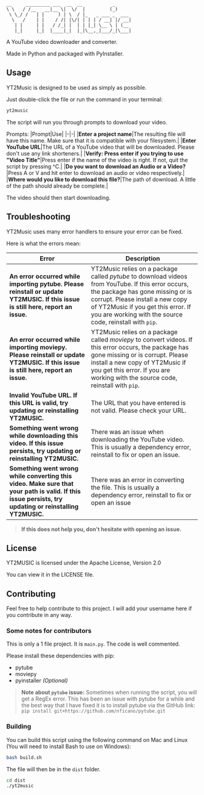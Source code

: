 ```
__     _________ ___  __  __           _      
\ \   / /__   __|__ \|  \/  |         (_)     
 \ \_/ /   | |     ) | \  / |_   _ ___ _  ___ 
  \   /    | |    / /| |\/| | | | / __| |/ __|
   | |     | |   / /_| |  | | |_| \__ \ | (__ 
   |_|     |_|  |____|_|  |_|\__,_|___/_|\___|
```
A YouTube video downloader and converter.

Made in Python and packaged with PyInstaller.

## Usage

YT2Music is designed to be used as simply as possible.

Just double-click the file or run the command in your terminal:

```sh
yt2music
```

The script will run you through prompts to download your video.

Prompts:
|Prompt|Use|
|-|-|
|**Enter a project name**|The resulting file will have this name. Make sure that it is compatible with your filesystem.|
|**Enter YouTube URL**|The URL of a YouTube video that will be downloaded. Please don't use any link shorteners.|
|**Verify: Press enter if you trying to use "Video Title"**|Press enter if the name of the video is right. If not, quit the script by pressing ^C.|
|**Do you want to download an Audio or a Video?**|Press A or V and hit enter to download an audio or video respectively.|
|**Where would you like to download this file?**|The path of download. A little of the path should already be complete.|

The video should then start downloading.

## Troubleshooting

YT2Music uses many error handlers to ensure your error can be fixed.

Here is what the errors mean:

|Error|Description|
|-|-|
|**An error occurred while importing pytube. Please reinstall or update YT2MUSIC. If this issue is still here, report an issue.**|YT2Music relies on a package called *pytube* to download videos from YouTube. If this error occurs, the package has gone missing or is corrupt. Please install a new copy of YT2Music if you get this error. If you are working with the source code, reinstall with `pip`.|
|**An error occurred while importing moviepy. Please reinstall or update YT2MUSIC. If this issue is still here, report an issue.**|YT2Music relies on a package called *moviepy* to convert videos. If this error occurs, the package has gone missing or is corrupt. Please install a new copy of YT2Music if you get this error. If you are working with the source code, reinstall with `pip`.|
|**Invalid YouTube URL. If this URL is valid, try updating or reinstalling YT2MUSIC.**|The URL that you have entered is not valid. Please check your URL.|
|**Something went wrong while downloading this video. If this issue persists, try updating or reinstalling YT2MUSIC.**|There was an issue when downloading the YouTube video. This is usually a dependency error, reinstall to fix or open an issue.|
|**Something went wrong while converting this video. Make sure that your path is valid. If this issue persists, try updating or reinstalling YT2MUSIC.**|There was an error in converting the file. This is usually a dependency error, reinstall to fix or open an issue|

> **If this does not help you, don't hesitate with opening an issue.**

## License

YT2MUSIC is licensed under the Apache License, Version 2.0

You can view it in the LICENSE file.

## Contributing

Feel free to help contribute to this project. I will add your username here if you contribute in any way.

### Some notes for contributors

This is only a 1 file project. It is `main.py`. The code is well commented.

Please install these dependencies with pip:

- pytube
- moviepy
- pyinstaller *(Optional)*

> **Note about `pytube` issue:** Sometimes when running the script, you will get a RegEx error. This has been an issue with pytube for a while and the best way that I have fixed it is to install pytube via the GitHub link:
> `pip install git+https://github.com/nficano/pytube.git`

### Building

You can build this script using the following command on Mac and Linux (You will need to install Bash to use on Windows):

```sh
bash build.sh
```

The file will then be in the `dist` folder.

```sh
cd dist
./yt2music
```

